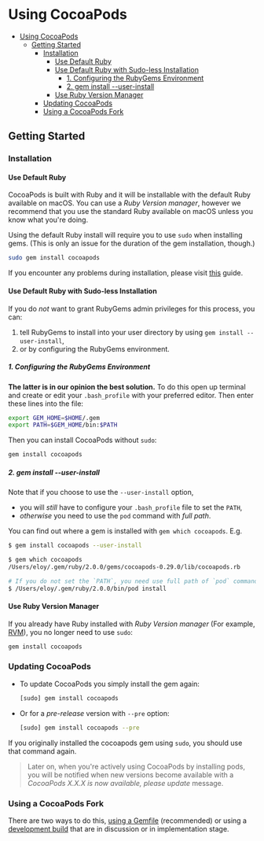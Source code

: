 # Using CocoaPods

- [Using CocoaPods](#using-cocoapods)
  - [Getting Started](#getting-started)
    - [Installation](#installation)
      - [Use Default Ruby](#use-default-ruby)
      - [Use Default Ruby with Sudo-less Installation](#use-default-ruby-with-sudo-less-installation)
        - [1. Configuring the RubyGems Environment](#1-configuring-the-rubygems-environment)
        - [2. gem install --user-install](#2-gem-install---user-install)
      - [Use Ruby Version Manager](#use-ruby-version-manager)
    - [Updating CocoaPods](#updating-cocoapods)
    - [Using a CocoaPods Fork](#using-a-cocoapods-fork)

## Getting Started

### Installation

#### Use Default Ruby

CocoaPods is built with Ruby and it will be installable with the default Ruby available on macOS. You can use a *Ruby Version manager*, however we recommend that you use the standard Ruby available on macOS unless you know what you're doing.

Using the default Ruby install will require you to use `sudo` when installing gems. (This is only an issue for the duration of the gem installation, though.)

```bash
sudo gem install cocoapods
```

If you encounter any problems during installation, please visit [this](https://guides.cocoapods.org/using/troubleshooting#installing-cocoapods) guide.

#### Use Default Ruby with Sudo-less Installation

If you do *not* want to grant RubyGems admin privileges for this process, you can:

1. tell RubyGems to install into your user directory by using `gem install --user-install`,
2. or by configuring the RubyGems environment.

##### 1. Configuring the RubyGems Environment

**The latter is in our opinion the best solution.** To do this open up terminal and create or edit your `.bash_profile` with your preferred editor. Then enter these lines into the file:

```bash
export GEM_HOME=$HOME/.gem
export PATH=$GEM_HOME/bin:$PATH
```

Then you can install CocoaPods without `sudo`:

```bash
gem install cocoapods
```

##### 2. gem install --user-install

Note that if you choose to use the `--user-install` option,

- you will *still* have to configure your `.bash_profile` file to set the `PATH`,
- *otherwise* you need to use the `pod` command with *full path*.

You can find out where a gem is installed with `gem which cocoapods`. E.g.

```bash
$ gem install cocoapods --user-install

$ gem which cocoapods
/Users/eloy/.gem/ruby/2.0.0/gems/cocoapods-0.29.0/lib/cocoapods.rb

# If you do not set the `PATH`, you need use full path of `pod` command
$ /Users/eloy/.gem/ruby/2.0.0/bin/pod install
```

#### Use Ruby Version Manager

If you already have Ruby installed with *Ruby Version manager* (For example, [RVM](https://rvm.io/)), you no longer need to use `sudo`:

```bash
gem install cocoapods
```

### Updating CocoaPods

- To update CocoaPods you simply install the gem again:

  ```bash
  [sudo] gem install cocoapods
  ```

- Or for a *pre-release* version with `--pre` option:

  ```bash
  [sudo] gem install cocoapods --pre
  ```

If you originally installed the cocoapods gem using `sudo`, you should use that command again.

> Later on, when you're actively using CocoaPods by installing pods, you will be notified when new versions become available with a *CocoaPods X.X.X is now available, please update* message.

### Using a CocoaPods Fork

There are two ways to do this, [using a Gemfile](https://guides.cocoapods.org/using/a-gemfile.html) (recommended) or using a [development build](https://guides.cocoapods.org/using/unreleased-features) that are in discussion or in implementation stage.

